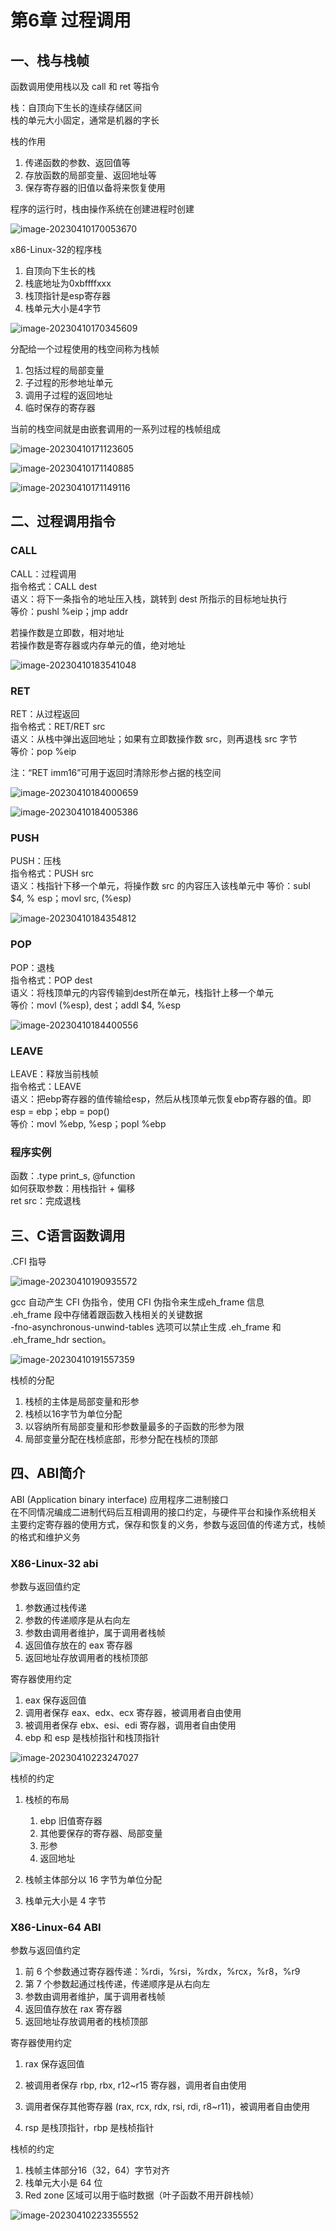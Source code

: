 # 第6章 过程调用

## 一、栈与栈帧

函数调用使用栈以及 call 和 ret 等指令

栈：自顶向下生长的连续存储区间  
栈的单元大小固定，通常是机器的字长

栈的作用

1. 传递函数的参数、返回值等
2. 存放函数的局部变量、返回地址等
3. 保存寄存器的旧值以备将来恢复使用

程序的运行时，栈由操作系统在创建进程时创建

![image-20230410170053670](assets/image-20230410170053670.png)

x86-Linux-32的程序栈

1. 自顶向下生长的栈
2. 栈底地址为0xbffffxxx
3. 栈顶指针是esp寄存器
4. 栈单元大小是4字节

![image-20230410170345609](assets/image-20230410170345609.png)

分配给一个过程使用的栈空间称为栈帧

1. 包括过程的局部变量
2. 子过程的形参地址单元
3. 调用子过程的返回地址
4. 临时保存的寄存器

当前的栈空间就是由嵌套调用的一系列过程的栈帧组成

![image-20230410171123605](assets/image-20230410171123605.png)

![image-20230410171140885](assets/image-20230410171140885.png)

![image-20230410171149116](assets/image-20230410171149116.png)

## 二、过程调用指令

### CALL

CALL：过程调用  
指令格式：CALL dest  
语义：将下一条指令的地址压入栈，跳转到 dest 所指示的目标地址执行  
等价：pushl %eip；jmp addr

若操作数是立即数，相对地址  
若操作数是寄存器或内存单元的值，绝对地址

![image-20230410183541048](assets/image-20230410183541048.png)

### RET  

RET：从过程返回  
指令格式：RET/RET src  
语义：从栈中弹出返回地址；如果有立即数操作数 src，则再退栈 src 字节  
等价：pop %eip

注：“RET imm16”可用于返回时清除形参占据的栈空间

![image-20230410184000659](assets/image-20230410184000659.png)

![image-20230410184005386](assets/image-20230410184005386.png)

### PUSH

PUSH：压栈  
指令格式：PUSH src  
语义：栈指针下移一个单元，将操作数 src 的内容压入该栈单元中 
等价：subl $4, % esp；movl src, (%esp)

![image-20230410184354812](assets/image-20230410184354812.png)

### POP

POP：退栈  
指令格式：POP dest  
语义：将栈顶单元的内容传输到dest所在单元，栈指针上移一个单元  
等价：movl (%esp), dest；addl $4, %esp

![image-20230410184400556](assets/image-20230410184400556.png)

### LEAVE

LEAVE：释放当前栈帧  
指令格式：LEAVE  
语义：把ebp寄存器的值传输给esp，然后从栈顶单元恢复ebp寄存器的值。即esp = ebp；ebp = pop()  
等价：movl %ebp, %esp；popl %ebp

### 程序实例

函数：.type print_s, @function  
如何获取参数：用栈指针 + 偏移  
ret src：完成退栈

## 三、C语言函数调用

.CFI 指导

![image-20230410190935572](assets/image-20230410190935572.png)

gcc 自动产生 CFI 伪指令，使用 CFI 伪指令来生成eh_frame 信息  
.eh_frame 段中存储着跟函数入栈相关的关键数据   
-fno-asynchronous-unwind-tables 选项可以禁止生成 .eh_frame 和 .eh_frame_hdr section。

![image-20230410191557359](assets/image-20230410191557359.png)

栈桢的分配

1. 栈桢的主体是局部变量和形参
2. 栈桢以16字节为单位分配
3. 以容纳所有局部变量和形参数量最多的子函数的形参为限
4. 局部变量分配在栈桢底部，形参分配在栈桢的顶部

## 四、ABI简介

ABI (Application binary interface) 应用程序二进制接口  
在不同情况编成二进制代码后互相调用的接口约定，与硬件平台和操作系统相关  
主要约定寄存器的使用方式，保存和恢复的义务，参数与返回值的传递方式，栈帧的格式和维护义务

### X86-Linux-32 abi

参数与返回值约定

1. 参数通过栈传递
2. 参数的传递顺序是从右向左
3. 参数由调用者维护，属于调用者栈帧
4. 返回值存放在的 eax 寄存器
5. 返回地址存放调用者的栈桢顶部

寄存器使用约定

1. eax 保存返回值
2. 调用者保存 eax、edx、ecx 寄存器，被调用者自由使用
3. 被调用者保存 ebx、esi、edi 寄存器，调用者自由使用
4. ebp 和 esp 是栈桢指针和栈顶指针

![image-20230410223247027](assets/image-20230410223247027.png)

栈桢的约定

1. 栈桢的布局
   1. ebp 旧值寄存器
   2. 其他要保存的寄存器、局部变量
   3. 形参
   4. 返回地址

2. 栈帧主体部分以 16 字节为单位分配
3. 栈单元大小是 4 字节

### X86-Linux-64 ABI

参数与返回值约定

1. 前 6 个参数通过寄存器传递：%rdi，%rsi，%rdx，%rcx，%r8，%r9 
2. 第 7 个参数起通过栈传递，传递顺序是从右向左
3. 参数由调用者维护，属于调用者栈帧
4. 返回值存放在 rax 寄存器
5. 返回地址存放调用者的栈桢顶部

寄存器使用约定

1. rax 保存返回值
2. 被调用者保存 rbp, rbx, r12~r15 寄存器，调用者自由使用

3. 调用者保存其他寄存器 (rax, rcx, rdx, rsi, rdi, r8~r11)，被调用者自由使用
4. rsp 是栈顶指针，rbp 是栈桢指针

栈桢的约定

1. 栈帧主体部分16（32，64）字节对齐
2. 栈单元大小是 64 位
3. Red zone 区域可以用于临时数据（叶子函数不用开辟栈帧）

![image-20230410223355552](assets/image-20230410223355552.png)

